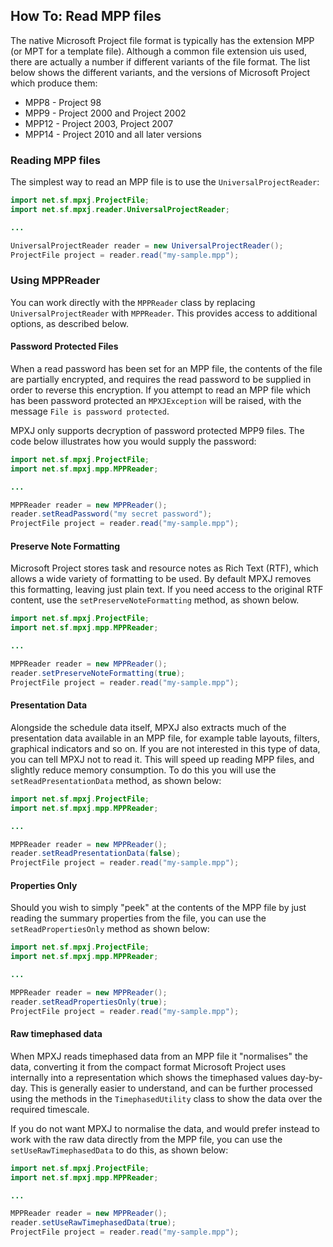 ## How To: Read MPP files
The native Microsoft Project file format is typically has the extension MPP
(or MPT for a template file). Although a common file extension uis used,
there are actually a number if different variants of the file format.
The list below shows the different variants, and the versions of 
Microsoft Project which produce them:

* MPP8 - Project 98
* MPP9 - Project 2000 and Project 2002
* MPP12 - Project 2003, Project 2007
* MPP14 - Project 2010 and all later versions

### Reading MPP files
The simplest way to read an MPP file is to use the `UniversalProjectReader`:

```java
import net.sf.mpxj.ProjectFile;
import net.sf.mpxj.reader.UniversalProjectReader;

...

UniversalProjectReader reader = new UniversalProjectReader();
ProjectFile project = reader.read("my-sample.mpp");
```

### Using MPPReader
You can work directly with the `MPPReader` class by replacing `UniversalProjectReader`
with `MPPReader`. This provides access to additional options, as described below.

#### Password Protected Files
When a read password has been set for an MPP file, the contents of the file are partially
encrypted, and requires the read password to be supplied in order to reverse this encryption.
If you attempt to read an MPP file which has been password protected an `MPXJException` 
will be raised, with the message `File is password protected`.

MPXJ only supports decryption of password protected MPP9 files. The code below illustrates
how you would supply the password:

```java
import net.sf.mpxj.ProjectFile;
import net.sf.mpxj.mpp.MPPReader;

...

MPPReader reader = new MPPReader();
reader.setReadPassword("my secret password");
ProjectFile project = reader.read("my-sample.mpp");
```

#### Preserve Note Formatting
Microsoft Project stores task and resource notes as Rich Text (RTF), which allows
a wide variety of formatting to be used. By default MPXJ removes this formatting,
leaving just plain text. If you need access to the original RTF content, use the
`setPreserveNoteFormatting` method, as shown below.

```java
import net.sf.mpxj.ProjectFile;
import net.sf.mpxj.mpp.MPPReader;

...

MPPReader reader = new MPPReader();
reader.setPreserveNoteFormatting(true);
ProjectFile project = reader.read("my-sample.mpp");
```

#### Presentation Data
Alongside the schedule data itself, MPXJ also extracts much of the presentation data
available in an MPP file, for example table layouts, filters, graphical indicators
and so on. If you are not interested in this type of data, you can tell MPXJ not
to read it. This will speed up reading MPP files, and slightly reduce memory consumption.
To do this you will use the `setReadPresentationData` method, as shown below:

```java
import net.sf.mpxj.ProjectFile;
import net.sf.mpxj.mpp.MPPReader;

...

MPPReader reader = new MPPReader();
reader.setReadPresentationData(false);
ProjectFile project = reader.read("my-sample.mpp");
```

#### Properties Only
Should you wish to simply "peek" at the contents of the MPP file by just reading the
summary properties from the file, you can use the `setReadPropertiesOnly` method
as shown below:

```java
import net.sf.mpxj.ProjectFile;
import net.sf.mpxj.mpp.MPPReader;

...

MPPReader reader = new MPPReader();
reader.setReadPropertiesOnly(true);
ProjectFile project = reader.read("my-sample.mpp");
```

#### Raw timephased data
When MPXJ reads timephased data from an MPP file it "normalises" the data,
converting it from the compact format Microsoft Project uses internally
into a representation which shows the timephased values day-by-day. This
is generally easier to understand, and can be further processed using the
methods in the `TimephasedUtility` class to show the data over the
required timescale.

If you do not want MPXJ to normalise the data, and would prefer instead to
work with the raw data directly from the MPP file, you can use the
`setUseRawTimephasedData` to do this, as shown below:

```java
import net.sf.mpxj.ProjectFile;
import net.sf.mpxj.mpp.MPPReader;

...

MPPReader reader = new MPPReader();
reader.setUseRawTimephasedData(true);
ProjectFile project = reader.read("my-sample.mpp");
```

